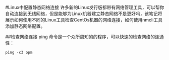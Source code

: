 #Linux中配置静态网络连接
许多新的Linux发行版都带有网络管理工具，可以帮你自动连接到无线网络，但是能够为Linux机器建立静态网络不是更好吗，该笔记将展示如何使用不同的Linux工具检查CentOs机器的网络连接，如何使用nmcli工具添加静态网络配置。

##检查网络连接
ping 命令是一个众所周知的的程序，可以快速的检查网络的连通性：

```
ping -c3 opm
```